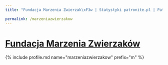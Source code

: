 ```yaml
---
title: "Fundacja Marzenia Zwierzak\xF3w | Statystyki patronite.pl | Patromierz"

permalink: /marzeniazwierzakow
---
```


# [Fundacja Marzenia Zwierzaków](https://patronite.pl/marzeniazwierzakow)

{% include profile.md name="marzeniazwierzakow" prefix="m" %}
